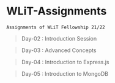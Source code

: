 # WLiT-Assignments

`Assignments of WLiT Fellowship 21/22`
>Day-02 : Introduction Session

>Day-03 : Advanced Concepts

>Day-04 : Introduction to Express.js

>Day-05 : Introduction to MongoDB
